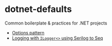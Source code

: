 # dotnet-defaults
Common boilerplate &amp; practices for .NET projects

- [Options pattern](Pattern/Options.md)
- [Logging with `ILogger<>` using Serilog to Seq](Pattern/Options.md)